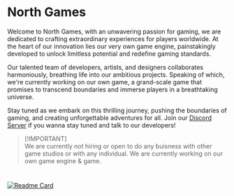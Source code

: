 # North Games

Welcome to North Games, with an unwavering passion for gaming, we are dedicated to crafting extraordinary experiences for players worldwide.
At the heart of our innovation lies our very own game engine, painstakingly developed to unlock limitless potential and redefine gaming standards.

Our talented team of developers, artists, and designers collaborates harmoniously, breathing life into our ambitious projects.
Speaking of which, we're currently working on our own game, a grand-scale game that promises to transcend boundaries and immerse players in a breathtaking universe.

Stay tuned as we embark on this thrilling journey, pushing the boundaries of gaming, and creating unforgettable adventures for all.
Join our [Discord Server](https://discord.com/invite/KVTeFRUdnb) if you wanna stay tuned and talk to our developers!

> [!IMPORTANT]\
> We are currently not hiring or open to do any buisness with other game studios or with any individual.
> We are currently working on our own game engine & game.
#
[![Readme Card](https://github-readme-stats.vercel.app/api/pin/?username=north-games&repo=Engine&show_owner=true)](https://github.com/north-games/Engine)

